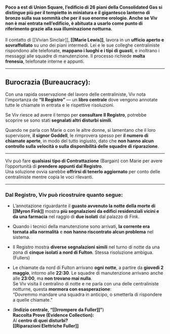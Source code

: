 #### Poco a est di Union Square, l’edificio di 26 piani della Consolidated Gas si distingue più per il **tempietto in miniatura** e il **gigantesco lanterno di bronzo** sulla sua sommità che per il suo enorme orologio. Anche se Viv **non è mai entrata nell’edificio**, è abituata a **usarlo come punto di riferimento** grazie alla sua illuminazione notturna.

Il contatto di [[Vivian Sinclair]], **[[Marie Lewis]]**, lavora in un **ufficio aperto e sovraffollato** su uno dei piani intermedi. Lei e le sue colleghe centraliniste rispondono alle telefonate, **mappano i luoghi e i tipi di guasti**, e inoltrano i messaggi alle squadre di manutenzione. Il processo richiede **molta frenesia**, telefonate interne e appunti.

---

## Burocrazia (Bureaucracy):

Con una rapida osservazione del lavoro delle centraliniste, Viv nota l'importanza de **“Il Registro”** — un **libro centrale** dove vengono annotate tutte le chiamate in entrata e le rispettive risoluzioni.

Se Viv riesce ad avere il tempo per **consultare Il Registro**, potrebbe scoprire se sono stati **segnalati altri disturbi simili**.

Quando ne parla con Marie o con le altre donne, si lamentano che il loro supervisore, **il signor Goddell**, le rimprovera spesso per **il numero di chiamate aperte**, in modo del tutto ingiusto, dato che **non hanno alcun controllo sulla velocità o sulla disponibilità delle squadre di riparazione**.

---

Viv può fare **qualsiasi tipo di Contrattazione** (Bargain) con Marie per avere l’opportunità di **prendere appunti dal Registro**.  
Una soluzione ovvia sarebbe **offrirsi di tenerlo aggiornato** per conto delle centraliniste mentre copia le voci rilevanti.

---

### Dal Registro, Viv può ricostruire quanto segue:

- L’annotazione riguardante il **guasto avvenuto la notte della morte di [[Myron Fink]]** mostra **più segnalazioni da edifici residenziali vicini e da una farmacia** nel raggio di **due isolati** dal palazzo di Fink.
    
- Quando i tecnici della manutenzione sono arrivati, **la corrente era tornata alla normalità** e **non hanno riscontrato alcun problema** nel sistema.
    
- Il Registro mostra **diverse segnalazioni simili** nel turno di notte da una zona di **cinque isolati a nord di Fulton**. Stessa risoluzione ambigua. (Fullers)
    
- Le chiamate da nord di Fulton arrivano **ogni notte**, a partire da **giovedì 2 maggio**, intorno alle **22:30**. Le squadre di manutenzione arrivano anche alle **23:00**, ma **non trovano mai nulla**.  
    Se Viv visita il centralino di notte e ne parla con una delle centraliniste notturne, questa **mormora con esasperazione**:  
    “Dovremmo mandare una squadra in anticipo, o smetterla di rispondere a quelle chiamate.”
    
- (**Indizio centrale, “[[Irrompere da Fuller]]”**)  
    **Raccolta Prove (Evidence Collection):**  
    Al **centro di quei disturbi?**  
    **[[Riparazioni Elettriche Fuller]]**